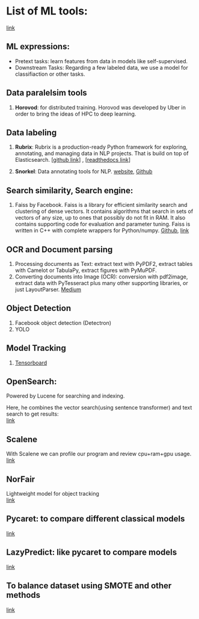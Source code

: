 # List of ML tools:
[link](https://github.com/EthicalML/awesome-production-machine-learning#industry-strength-cv)

## ML expressions:
- Pretext tasks: learn features from data in models like self-supervised.
- Downstream Tasks: Regarding a few labeled data, we use a model for classifiaction or other tasks.

## Data paralelsim tools
1. **Horovod**:  for distributed training. Horovod was developed by Uber in order to bring the ideas of HPC to deep learning.


## Data labeling 
1. **Rubrix**: Rubrix is a production-ready Python framework for exploring, annotating, and managing data in NLP projects. That is build on top of Elasticsearch. [[github link](https://github.com/recognai/rubrix)] , [[readthedocs link](https://rubrix.readthedocs.io/en/stable/)]

2. **Snorkel**: Data annotating tools for NLP. [website](https://www.snorkel.org/), [Github](https://github.com/snorkel-team/snorkel-tutorials) 


## Search similarity, Search engine:

1. Faiss by Facebook. Faiss is a library for efficient similarity search and clustering of dense vectors. It contains algorithms that search in sets of vectors of any size, up to ones that possibly do not fit in RAM. It also contains supporting code for evaluation and parameter tuning. Faiss is written in C++ with complete wrappers for Python/numpy. [Github](https://github.com/facebookresearch/faiss), [link](https://www.pinecone.io/learn/faiss-tutorial/)


## OCR and Document parsing
1. Processing documents as Text: extract text with PyPDF2, extract tables with Camelot or TabulaPy, extract figures with PyMuPDF.
2. Converting documents into Image (OCR): conversion with pdf2image, extract data with PyTesseract plus many other supporting libraries, or just LayoutParser.
[Medium](https://towardsdatascience.com/document-parsing-with-python-ocr-75543448e581)


## Object Detection
1. Facebook object detection (Detectron)
2. YOLO


## Model Tracking
1. [Tensorboard](https://pytorch.org/tutorials/intermediate/tensorboard_tutorial.html)


## OpenSearch:
Powered by Lucene for searching and indexing.

Here, he combines the vector search(using sentence transformer) and text search to get results:<br>
[link](https://towardsdatascience.com/text-search-vs-vector-search-better-together-3bd48eb6132a)


## Scalene
With Scalene we can profile our program and review cpu+ram+gpu usage.\
[link](https://github.com/plasma-umass/scalene)

## NorFair
Lightweight model for object tracking\
[link](https://github.com/tryolabs/norfair)


## Pycaret: to compare different classical models
[link](https://pycaret.gitbook.io/docs/get-started/quickstart)

## LazyPredict: like pycaret to compare models
[link](https://lazypredict.readthedocs.io/en/latest/)

## To balance dataset using SMOTE and other methods
[link](https://imbalanced-learn.org/stable/introduction.html)


